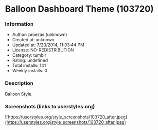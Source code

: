 # Balloon Dashboard Theme (103720)

### Information
- Author: proezas (unknown)
- Created at: unknown
- Updated at: 7/23/2014, 11:03:44 PM
- License: NO-REDISTRIBUTION
- Category: tumblr
- Rating: undefined
- Total installs: 141
- Weekly installs: 0


### Description
Balloon Style.


### Screenshots (links to userstyles.org)
![https://userstyles.org/style_screenshots/103720_after.jpeg](https://userstyles.org/style_screenshots/103720_after.jpeg)


